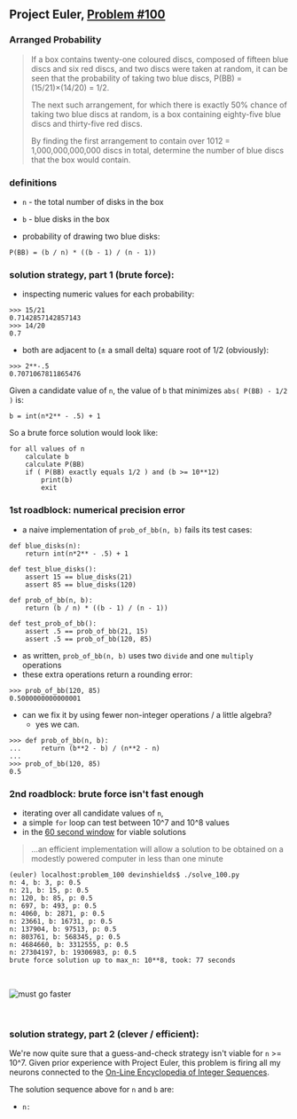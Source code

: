 ## Project Euler, [Problem #100](https://projecteuler.net/problem=100)


### Arranged Probability


> If a box contains twenty-one coloured discs, composed of fifteen blue discs and six red discs, and two discs were taken at random, it can be seen that the probability of taking two blue discs, P(BB) = (15/21)×(14/20) = 1/2.
> 
> The next such arrangement, for which there is exactly 50% chance of taking two blue discs at random, is a box containing eighty-five blue discs and thirty-five red discs.
>
> By finding the first arrangement to contain over 1012 = 1,000,000,000,000 discs in total, determine the number of blue discs that the box would contain.



### definitions

* `n` - the total number of disks in the box
* `b` - blue disks in the box

* probability of drawing two blue disks:

```
P(BB) = (b / n) * ((b - 1) / (n - 1))
```


### solution strategy, part 1 (brute force):


* inspecting numeric values for each probability:

```
>>> 15/21
0.7142857142857143
>>> 14/20
0.7
```

* both are adjacent to (± a small delta) square root of 1/2 (obviously):

```
>>> 2**-.5
0.7071067811865476
```

Given a candidate value of `n`, the value of `b` that minimizes
`abs( P(BB) - 1/2 )` is:

```
b = int(n*2** - .5) + 1
```


So a brute force solution would look like:

```
for all values of n
    calculate b
    calculate P(BB)
    if ( P(BB) exactly equals 1/2 ) and (b >= 10**12)
        print(b)
        exit
```


### 1st roadblock: numerical precision error

* a naive implementation of `prob_of_bb(n, b)` fails its test cases:


```
def blue_disks(n):
    return int(n*2** - .5) + 1

def test_blue_disks():
    assert 15 == blue_disks(21)
    assert 85 == blue_disks(120)

def prob_of_bb(n, b):
    return (b / n) * ((b - 1) / (n - 1))

def test_prob_of_bb():
    assert .5 == prob_of_bb(21, 15)
    assert .5 == prob_of_bb(120, 85)
```

* as written, `prob_of_bb(n, b)` uses two `divide` and one `multiply` operations
* these extra operations return a rounding error:


```
>>> prob_of_bb(120, 85)
0.5000000000000001
```

* can we fix it by using fewer non-integer operations / a little algebra?
  * yes we can.

```
>>> def prob_of_bb(n, b):
...     return (b**2 - b) / (n**2 - n)
... 
>>> prob_of_bb(120, 85)
0.5
```


### 2nd roadblock: brute force isn't fast enough


* iterating over all candidate values of `n`,
* a simple `for` loop can test between 10^7 and 10^8 values
* in the [60 second window](https://projecteuler.net/about) for viable solutions


> ...an efficient implementation will allow a solution to be obtained on a modestly powered computer in less than one minute


```
(euler) localhost:problem_100 devinshields$ ./solve_100.py 
n: 4, b: 3, p: 0.5
n: 21, b: 15, p: 0.5
n: 120, b: 85, p: 0.5
n: 697, b: 493, p: 0.5
n: 4060, b: 2871, p: 0.5
n: 23661, b: 16731, p: 0.5
n: 137904, b: 97513, p: 0.5
n: 803761, b: 568345, p: 0.5
n: 4684660, b: 3312555, p: 0.5
n: 27304197, b: 19306983, p: 0.5
brute force solution up to max_n: 10**8, took: 77 seconds
```

<br/>


![must go faster](https://media1.giphy.com/media/7XsFGzfP6WmC4/giphy.gif)


<br/>


### solution strategy, part 2 (clever / efficient):


We're now quite sure that a guess-and-check strategy isn't viable for `n` >= 10^7.
Given prior experience with Project Euler, this problem is firing all my neurons
connected to the [On-Line Encyclopedia of Integer Sequences](https://oeis.org/).

The solution sequence above for `n` and `b` are:

* `n: `



















